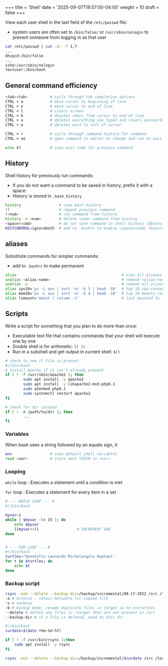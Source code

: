 +++
title = 'Shell'
date = '2025-09-07T18:57:00-04:00'
weight = 10
draft = false
+++


View each user shell in the last field of the `/etc/passwd` file:
- system users are often set to `/bin/false/` or `/usr/sbin/nologin` to prevent someone from logging in as that user

```bash
cat /etc/passwd | cut -d: -f 1,7
...
dhcpcd:/bin/false
...
sshd:/usr/sbin/nologin
testuser:/bin/bash
```

## General command efficiency

```bash
<tab><tab>          # cycle through tab completion options
CTRL + a            # move cursor to beginning of line
CTRL + e            # move cursor to end of line
CTRL + l            # clears screen
CTRL + k            # deletes chars from cursor to end of line
CTRL + u            # deletes everything you typed and clears passwords
CTRL + w            # deletes word to left of cursor

CTRL + r            # cycle through command history for command
CTRL + xe           # open command in editor to change and run at exit

echo $?             # view exit code for previous command
```


## History

Shell history for previously run commands:
- If you do not want a command to be saved in history, prefix it with a space:
- History is stored in `.bash_history`

```bash
history                 # view bash history
!!                      # repeat previous command
!<num>                  # run command from history
history -d <num>        # delete <num> command from history
<space><cmd>            # do not save command in shell history (Ubuntu default)
HISTCONTROL=ignoreboth  # add to .bashrc to enable <space><cmd> feature on some distros
```

## aliases

Substitute commands for simpler commands:
- add to `.bashrc` to make permanent

```bash
alias                                               # view all aliases in current shell
unalias <alias-name>                                # remove <alias-name> from aliases
unalias -a                                          # remove all aliases in current session
alias cpu10='ps -L aux | sort -nr -k 3 | head -10'  # top 10 cpu-consuming processes
alias mem10='ps -L aux | sort -nr -k 4 | head -10'  # top 10 memory-consuming processes
alias lsmount='mount | column -t'                   # list mounted fs in column format
```


## Scripts

Write a script for something that you plan to do more than once:
- Executable text file that contains commands that your shell will execute one by one
- Double shell is for arithmetic: `(( ))`
- Run in a subshell and get output in current shell: `$()`

```bash
# check to see if file is present
#!/bin/bash
# Install Apache if it isn't already present
if [ ! -f /usr/sbin/apache2 ]; then
        sudo apt install -y apache2
        sudo apt install -y libapache2-mod-php8.1
        sudo a2enmod php8.1
        sudo systemctl restart apache2
fi

# check for dir instead
if [ ! -d /path/to/dir ]; then
        ...
fi

```

### Variables

When bash sees a string followed by an equals sign, it 

```bash
env                 # view default shell variables
read <var>          # store next STDIN in <var>
```

### Looping

`while` loop
: Executes a statement until a condition is met

`for` loop
: Executes a statement for every item in a set

```bash
# --- WHILE LOOP --- #
#!/bin/bash

myvar=1
while [ $myvar -le 15 ]; do
	echo $myvar
	((myvar++))                 # INCREMENT VAR
done


# --- FOR LOOP --- #
#!/bin/bash
turtles="Donatello Leonardo Michelangelo Raphael"
for t in $turtles; do
	echo $t
done

```

### Backup script

```bash
rsync -avb --delete --backup-dir=/backup/incremental/08-17-2022 /src /target
-a # archive - retain metadata for copied file
-v # verbose
-b # backup mode, rename duplicate files in target so no overwrites
--delete # delete any files in /target that are not present in /src
--backup-dir # if a file is deleted, send to this dir

#!/bin/bash
curdate=$(date +%m-%d-%Y)

if [ ! -f /usr/bin/rsync ];then
	sudo apt install -y rsync
fi

rsync -avb --delete --backup-dir=/backup/incremental/$curdate /src /target
```